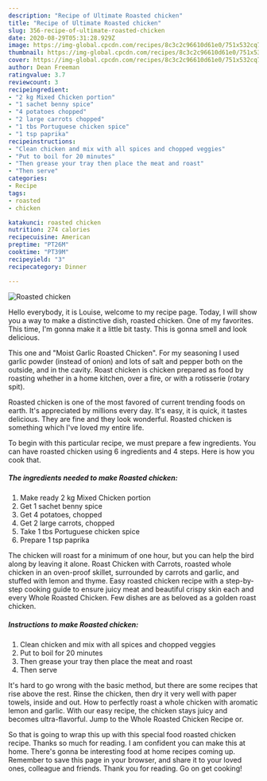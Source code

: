 ```yaml
---
description: "Recipe of Ultimate Roasted chicken"
title: "Recipe of Ultimate Roasted chicken"
slug: 356-recipe-of-ultimate-roasted-chicken
date: 2020-08-29T05:31:28.929Z
image: https://img-global.cpcdn.com/recipes/8c3c2c96610d61e0/751x532cq70/roasted-chicken-recipe-main-photo.jpg
thumbnail: https://img-global.cpcdn.com/recipes/8c3c2c96610d61e0/751x532cq70/roasted-chicken-recipe-main-photo.jpg
cover: https://img-global.cpcdn.com/recipes/8c3c2c96610d61e0/751x532cq70/roasted-chicken-recipe-main-photo.jpg
author: Dean Freeman
ratingvalue: 3.7
reviewcount: 3
recipeingredient:
- "2 kg Mixed Chicken portion"
- "1 sachet benny spice"
- "4 potatoes chopped"
- "2 large carrots chopped"
- "1 tbs Portuguese chicken spice"
- "1 tsp paprika"
recipeinstructions:
- "Clean chicken and mix with all spices and chopped veggies"
- "Put to boil for 20 minutes"
- "Then grease your tray then place the meat and roast"
- "Then serve"
categories:
- Recipe
tags:
- roasted
- chicken

katakunci: roasted chicken 
nutrition: 274 calories
recipecuisine: American
preptime: "PT26M"
cooktime: "PT39M"
recipeyield: "3"
recipecategory: Dinner

---
```



![Roasted chicken](https://img-global.cpcdn.com/recipes/8c3c2c96610d61e0/751x532cq70/roasted-chicken-recipe-main-photo.jpg)

Hello everybody, it is Louise, welcome to my recipe page. Today, I will show you a way to make a distinctive dish, roasted chicken. One of my favorites. This time, I'm gonna make it a little bit tasty. This is gonna smell and look delicious.

This one and &#34;Moist Garlic Roasted Chicken&#34;. For my seasoning I used garlic powder (instead of onion) and lots of salt and pepper both on the outside, and in the cavity. Roast chicken is chicken prepared as food by roasting whether in a home kitchen, over a fire, or with a rotisserie (rotary spit).

Roasted chicken is one of the most favored of current trending foods on earth. It's appreciated by millions every day. It's easy, it is quick, it tastes delicious. They are fine and they look wonderful. Roasted chicken is something which I've loved my entire life.


To begin with this particular recipe, we must prepare a few ingredients. You can have roasted chicken using 6 ingredients and 4 steps. Here is how you cook that.

<!--inarticleads1-->

##### The ingredients needed to make Roasted chicken:

1. Make ready 2 kg Mixed Chicken portion
1. Get 1 sachet benny spice
1. Get 4 potatoes, chopped
1. Get 2 large carrots, chopped
1. Take 1 tbs Portuguese chicken spice
1. Prepare 1 tsp paprika


The chicken will roast for a minimum of one hour, but you can help the bird along by leaving it alone. Roast Chicken with Carrots, roasted whole chicken in an oven-proof skillet, surrounded by carrots and garlic, and stuffed with lemon and thyme. Easy roasted chicken recipe with a step-by-step cooking guide to ensure juicy meat and beautiful crispy skin each and every Whole Roasted Chicken. Few dishes are as beloved as a golden roast chicken. 

<!--inarticleads2-->

##### Instructions to make Roasted chicken:

1. Clean chicken and mix with all spices and chopped veggies
1. Put to boil for 20 minutes
1. Then grease your tray then place the meat and roast
1. Then serve


It&#39;s hard to go wrong with the basic method, but there are some recipes that rise above the rest. Rinse the chicken, then dry it very well with paper towels, inside and out. How to perfectly roast a whole chicken with aromatic lemon and garlic. With our easy recipe, the chicken stays juicy and becomes ultra-flavorful. Jump to the Whole Roasted Chicken Recipe or. 

So that is going to wrap this up with this special food roasted chicken recipe. Thanks so much for reading. I am confident you can make this at home. There's gonna be interesting food at home recipes coming up. Remember to save this page in your browser, and share it to your loved ones, colleague and friends. Thank you for reading. Go on get cooking!
